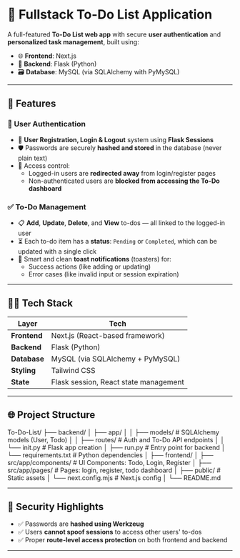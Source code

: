 # 📝 Fullstack To-Do List Application

A full-featured **To-Do List web app** with secure **user authentication** and **personalized task management**, built using:

- 🌐 **Frontend**: Next.js
- 🐍 **Backend**: Flask (Python)
- 🗃 **Database**: MySQL (via SQLAlchemy with PyMySQL)

---

## 🚀 Features

### 👤 User Authentication
- 🔐 **User Registration, Login & Logout** system using **Flask Sessions**
- 🛡 Passwords are securely **hashed and stored** in the database (never plain text)
- 🚫 Access control:
  - Logged-in users are **redirected away** from login/register pages
  - Non-authenticated users are **blocked from accessing the To-Do dashboard**

### ✅ To-Do Management
- 📋 **Add**, **Update**, **Delete**, and **View** to-dos — all linked to the logged-in user
- ⏳ Each to-do item has a **status**: `Pending` or `Completed`, which can be updated with a single click
- 🔔 Smart and clean **toast notifications** (toasters) for:
  - Success actions (like adding or updating)
  - Error cases (like invalid input or session expiration)

---

## 🧑‍💻 Tech Stack

| Layer       | Tech                                 |
|-------------|--------------------------------------|
| **Frontend** | Next.js (React-based framework)       |
| **Backend**  | Flask (Python)                        |
| **Database** | MySQL (via SQLAlchemy + PyMySQL)      |
| **Styling**  | Tailwind CSS                          |
| **State**    | Flask session, React state management |

---

## 🌐 Project Structure
To-Do-List/
├── backend/
│ ├── app/
│ │ ├── models/ # SQLAlchemy models (User, Todo)
│ │ ├── routes/ # Auth and To-Do API endpoints
│ │ └── init.py # Flask app creation
│ ├── run.py # Entry point for backend
│ └── requirements.txt # Python dependencies
│
├── frontend/
│ ├── src/app/components/ # UI Components: Todo, Login, Register
│ ├── src/app/pages/ # Pages: login, register, todo dashboard
│ ├── public/ # Static assets
│ └── next.config.mjs # Next.js config
│
└── README.md

---

## 🔐 Security Highlights

- ✅ Passwords are **hashed using Werkzeug**
- ✅ Users **cannot spoof sessions** to access other users' to-dos
- ✅ Proper **route-level access protection** on both frontend and backend

---
